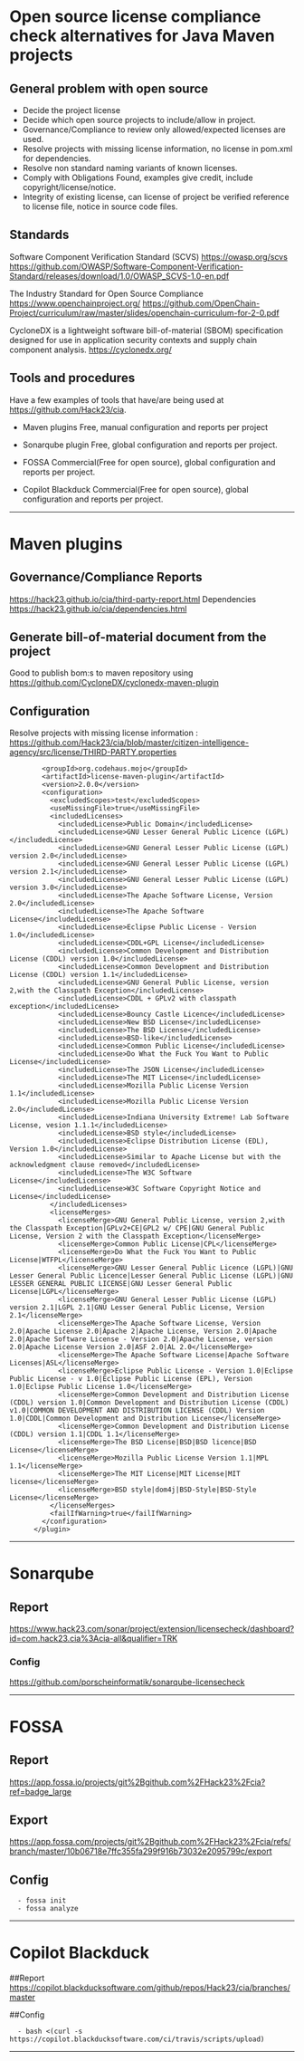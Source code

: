 # Open source license compliance check alternatives for Java Maven projects

## General problem with open source
  * Decide the project license
  * Decide which open source projects to include/allow in project.
  * Governance/Compliance to review only allowed/expected licenses are used.
  * Resolve projects with missing license information, no license in pom.xml for dependencies.
  * Resolve non standard naming variants of known licenses.
  * Comply with Obligations Found, examples give credit, include copyright/license/notice.
  * Integrity of existing license, can license of project be verified reference to license file, notice in source code files.

## Standards

Software Component Verification Standard (SCVS) <https://owasp.org/scvs>
<https://github.com/OWASP/Software-Component-Verification-Standard/releases/download/1.0/OWASP_SCVS-1.0-en.pdf>

The Industry Standard for Open Source Compliance
<https://www.openchainproject.org/>
<https://github.com/OpenChain-Project/curriculum/raw/master/slides/openchain-curriculum-for-2-0.pdf>

CycloneDX is a lightweight software bill-of-material (SBOM) specification designed for use in application security contexts and supply chain component analysis.
<https://cyclonedx.org/>



## Tools and procedures
Have a few examples of tools that have/are being used at <https://github.com/Hack23/cia>.
* Maven plugins
Free, manual configuration and reports per project

* Sonarqube plugin
Free, global configuration and reports per project.

* FOSSA
Commercial(Free for open source), global configuration and reports per project.

* Copilot Blackduck
Commercial(Free for open source), global configuration and reports per project.
___


# Maven plugins

## Governance/Compliance Reports
<https://hack23.github.io/cia/third-party-report.html>
Dependencies
<https://hack23.github.io/cia/dependencies.html>

## Generate bill-of-material document from the project
Good to publish bom:s to maven repository using <https://github.com/CycloneDX/cyclonedx-maven-plugin>

## Configuration

Resolve projects with missing license information : <https://github.com/Hack23/cia/blob/master/citizen-intelligence-agency/src/license/THIRD-PARTY.properties>



```      <plugin>
        <groupId>org.codehaus.mojo</groupId>
        <artifactId>license-maven-plugin</artifactId>
        <version>2.0.0</version>
        <configuration>
          <excludedScopes>test</excludedScopes>
          <useMissingFile>true</useMissingFile>
          <includedLicenses>
            <includedLicense>Public Domain</includedLicense>
            <includedLicense>GNU Lesser General Public Licence (LGPL)</includedLicense>
            <includedLicense>GNU General Lesser Public License (LGPL) version 2.0</includedLicense>
            <includedLicense>GNU General Lesser Public License (LGPL) version 2.1</includedLicense>
            <includedLicense>GNU General Lesser Public License (LGPL) version 3.0</includedLicense>
            <includedLicense>The Apache Software License, Version 2.0</includedLicense>
            <includedLicense>The Apache Software License</includedLicense>
            <includedLicense>Eclipse Public License - Version 1.0</includedLicense>
            <includedLicense>CDDL+GPL License</includedLicense>
            <includedLicense>Common Development and Distribution License (CDDL) version 1.0</includedLicense>
            <includedLicense>Common Development and Distribution License (CDDL) version 1.1</includedLicense>
            <includedLicense>GNU General Public License, version 2,with the Classpath Exception</includedLicense>
            <includedLicense>CDDL + GPLv2 with classpath exception</includedLicense>
            <includedLicense>Bouncy Castle Licence</includedLicense>
            <includedLicense>New BSD License</includedLicense>
            <includedLicense>The BSD License</includedLicense>
            <includedLicense>BSD-like</includedLicense>
            <includedLicense>Common Public License</includedLicense>
            <includedLicense>Do What the Fuck You Want to Public License</includedLicense>
            <includedLicense>The JSON License</includedLicense>
            <includedLicense>The MIT License</includedLicense>
            <includedLicense>Mozilla Public License Version 1.1</includedLicense>
            <includedLicense>Mozilla Public License Version 2.0</includedLicense>
            <includedLicense>Indiana University Extreme! Lab Software License, vesion 1.1.1</includedLicense>
            <includedLicense>BSD style</includedLicense>
            <includedLicense>Eclipse Distribution License (EDL), Version 1.0</includedLicense>
            <includedLicense>Similar to Apache License but with the acknowledgment clause removed</includedLicense>
            <includedLicense>The W3C Software License</includedLicense>
            <includedLicense>W3C Software Copyright Notice and License</includedLicense>
          </includedLicenses>
          <licenseMerges>
            <licenseMerge>GNU General Public License, version 2,with the Classpath Exception|GPLv2+CE|GPL2 w/ CPE|GNU General Public License, Version 2 with the Classpath Exception</licenseMerge>
            <licenseMerge>Common Public License|CPL</licenseMerge>
            <licenseMerge>Do What the Fuck You Want to Public License|WTFPL</licenseMerge>
            <licenseMerge>GNU Lesser General Public Licence (LGPL)|GNU Lesser General Public Licence|Lesser General Public License (LGPL)|GNU LESSER GENERAL PUBLIC LICENSE|GNU Lesser General Public License|LGPL</licenseMerge>
            <licenseMerge>GNU General Lesser Public License (LGPL) version 2.1|LGPL 2.1|GNU Lesser General Public License, Version 2.1</licenseMerge>
            <licenseMerge>The Apache Software License, Version 2.0|Apache License 2.0|Apache 2|Apache License, Version 2.0|Apache 2.0|Apache Software License - Version 2.0|Apache License, version 2.0|Apache License Version 2.0|ASF 2.0|AL 2.0</licenseMerge>
            <licenseMerge>The Apache Software License|Apache Software Licenses|ASL</licenseMerge>
            <licenseMerge>Eclipse Public License - Version 1.0|Eclipse Public License - v 1.0|Eclipse Public License (EPL), Version 1.0|Eclipse Public License 1.0</licenseMerge>
            <licenseMerge>Common Development and Distribution License (CDDL) version 1.0|Common Development and Distribution License (CDDL) v1.0|COMMON DEVELOPMENT AND DISTRIBUTION LICENSE (CDDL) Version 1.0|CDDL|Common Development and Distribution License</licenseMerge>
            <licenseMerge>Common Development and Distribution License (CDDL) version 1.1|CDDL 1.1</licenseMerge>
            <licenseMerge>The BSD License|BSD|BSD licence|BSD License</licenseMerge>
            <licenseMerge>Mozilla Public License Version 1.1|MPL 1.1</licenseMerge>
            <licenseMerge>The MIT License|MIT License|MIT license</licenseMerge>
            <licenseMerge>BSD style|dom4j|BSD-Style|BSD-Style License</licenseMerge>
          </licenseMerges>
          <failIfWarning>true</failIfWarning>
        </configuration>
      </plugin>
```
___


# Sonarqube

## Report
<https://www.hack23.com/sonar/project/extension/licensecheck/dashboard?id=com.hack23.cia%3Acia-all&qualifier=TRK>

### Config
<https://github.com/porscheinformatik/sonarqube-licensecheck>
___



# FOSSA

## Report
<https://app.fossa.io/projects/git%2Bgithub.com%2FHack23%2Fcia?ref=badge_large>

## Export
<https://app.fossa.com/projects/git%2Bgithub.com%2FHack23%2Fcia/refs/branch/master/10b06718e7ffc355fa299f916b73032e2095799c/export>

## Config
```
  - fossa init
  - fossa analyze
```
___



# Copilot Blackduck

##Report
<https://copilot.blackducksoftware.com/github/repos/Hack23/cia/branches/master>

##Config
```
  - bash <(curl -s https://copilot.blackducksoftware.com/ci/travis/scripts/upload)
```
___
